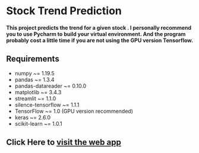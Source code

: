 # Stock Trend Prediction
#### This project predicts the trend for a given stock . I personally recommend you to use Pycharm to build your virtual environment. And the program probably cost a little time if you are not using the GPU version Tensorflow.


## Requirements
- numpy ~= 1.19.5 
- pandas ~= 1.3.4 
- pandas-datareader ~= 0.10.0
- matplotlib ~= 3.4.3 
- streamlit ~= 1.1.0 
- silence-tensorflow ~= 1.1.1
- TensorFlow ~= 1.0 (GPU version recommended)
- keras ~= 2.6.0 
- scikit-learn ~= 1.0.1


## Click Here to [visit the web app](https://share.streamlit.io/banty306/stockproject/main/app.py)
